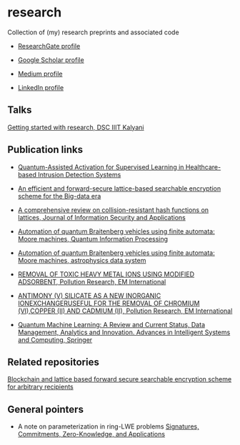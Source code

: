 # research
Collection of (my) research preprints and associated code

- [ResearchGate profile](https://www.researchgate.net/profile/Nimish_Mishra)

- [Google Scholar profile](https://scholar.google.com/citations?user=LWFyS-gAAAAJ&hl=en&authuser=1)

- [Medium profile](https://medium.com/@neelam.nimish)

- [LinkedIn profile](https://www.linkedin.com/in/nimish-mishra-2ab313106/)

## Talks

[Getting started with research, DSC IIIT Kalyani](https://youtu.be/e2EY_3GA9-A?t=773)

## Publication links

- [Quantum-Assisted Activation for Supervised Learning in Healthcare-based Intrusion Detection Systems](https://ieeexplore.ieee.org/document/9813378)

- [An efficient and forward-secure lattice-based searchable encryption scheme for the Big-data era](https://www.sciencedirect.com/science/article/abs/pii/S004579062100478X?dgcid=author)

- [A comprehensive review on collision-resistant hash functions on lattices, Journal of Information Security and Applications](https://www.sciencedirect.com/science/article/abs/pii/S2214212621000296)

- [Automation of quantum Braitenberg vehicles using finite automata: Moore machines, Quantum Information Processing](https://link.springer.com/article/10.1007/s11128-019-2512-2)

- [Automation of quantum Braitenberg vehicles using finite automata: Moore machines, astrophysics data system](https://ui.adsabs.harvard.edu/abs/2019QuIP...19...17M/abstract)

- [REMOVAL OF TOXIC HEAVY METAL IONS USING MODIFIED ADSORBENT, Pollution Research, EM International](http://www.envirobiotechjournals.com/article_abstract.php?aid=8650&iid=248&jid=4)

- [ANTIMONY (V) SILICATE AS A NEW INORGANIC IONEXCHANGERUSEFUL FOR THE REMOVAL OF CHROMIUM (VI),COPPER (II) AND CADMIUM (II), Pollution Research, EM International](http://www.envirobiotechjournals.com/article_abstract.php?aid=8207&iid=239&jid=4)

- [Quantum Machine Learning: A Review and Current Status, Data Management, Analytics and Innovation. Advances in Intelligent Systems and Computing, Springer](https://link.springer.com/chapter/10.1007%2F978-981-15-5619-7_8)


## Related repositories

[Blockchain and lattice based forward secure searchable encryption scheme for arbitrary recipients](https://github.com/sbis04/mediblock)

## General pointers

- A note on parameterization in ring-LWE problems [Signatures, Commitments, Zero-Knowledge, and Applications](https://www.youtube.com/watch?v=N5nKGtugxYY&t=30s) 
